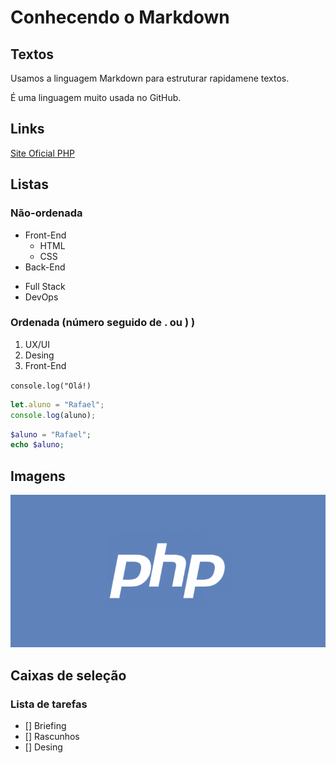 # Conhecendo o Markdown
## Textos
Usamos a linguagem Markdown para estruturar rapidamene textos.

É uma linguagem muito usada no GitHub.

## Links
[Site Oficial PHP](http://php.net)

## Listas

### Não-ordenada
- Front-End
   - HTML
   - CSS
- Back-End

* Full Stack
* DevOps

### Ordenada (número seguido de . ou ) )
1) UX/UI
2) Desing
3) Front-End

`console.log("Olá!)`

```javascript
let.aluno = "Rafael";
console.log(aluno);
```

```php
$aluno = "Rafael";
echo $aluno;
```
## Imagens
![Logotipo PHP](php-logo.png)

## Caixas de seleção

### Lista de tarefas

- [] Briefing
- [] Rascunhos
- [] Desing